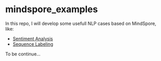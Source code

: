 # mindspore_examples

In this repo, I will develop some usefull NLP cases based on MindSpore, like:

- [Sentiment Analysis](0.sentiment-analysis.ipynb)
- [Sequence Labeling](1.sequence_labeling.ipynb)

To be continue...